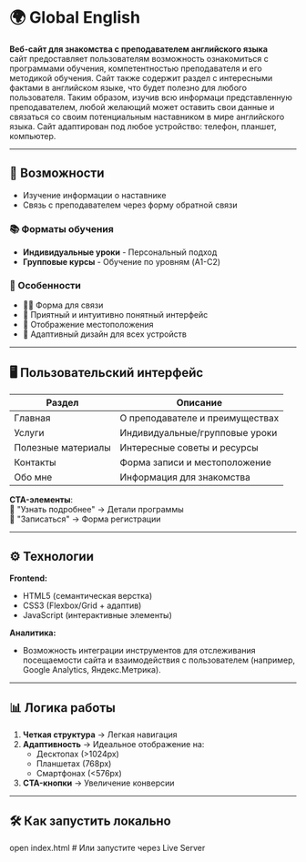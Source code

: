 # 🌍 Global English

**Веб-сайт для знакомства с преподавателем английского языка**  
сайт предоставляет пользователям возможность ознакомиться с программами обучения, компетентностью преподавателя и его методикой обучения. Сайт также содержит раздел с интересными фактами в английском языке, что будет полезно для любого пользователя. Таким образом, изучив всю информаци представленную преподавателем, любой желающий может оставить свои данные и связаться со своим потенциальным наставником в мире английского языка. Сайт адаптирован под любое устройство: телефон, планшет, компьютер.

---

## 🚀 Возможности
- Изучение информации о наставнике
- Связь с преподавателем через форму обратной связи

### 📚 Форматы обучения
- **Индивидуальные уроки** - Персональный подход
- **Групповые курсы** - Обучение по уровням (A1-C2)

### 🎯 Особенности
- 👩‍🏫 Форма для связи
- 🌸 Приятный и интуитивно понятный интерфейс
- 🏣 Отображение местоположения
- 📱 Адаптивный дизайн для всех устройств

---

## 🖥 Пользовательский интерфейс

| Раздел                | Описание                          |
|-----------------------|-----------------------------------|
| Главная               | О преподавателе и преимуществах   |
| Услуги                | Индивидуальные/групповые уроки    |
| Полезные материалы    | Интересные советы и ресурсы       |
| Контакты              | Форма записи и местоположение     |
| Обо мне               | Информация для знакомства         |

**CTA-элементы**:  
🔹 "Узнать подробнее" → Детали программы  
🔹 "Записаться" → Форма регистрации  

---

## ⚙️ Технологии

**Frontend:**
- HTML5 (семантическая верстка)
- CSS3 (Flexbox/Grid + адаптив)
- JavaScript (интерактивные элементы)

**Аналитика:**
- Возможность интеграции инструментов для отслеживания посещаемости сайта и взаимодействия с пользователем (например, Google Analytics, Яндекс.Метрика).

---

## 📊 Логика работы
1. **Четкая структура** → Легкая навигация
2. **Адаптивность** → Идеальное отображение на:
   - Десктопах (>1024px)
   - Планшетах (768px)
   - Смартфонах (<576px)
3. **CTA-кнопки** → Увеличение конверсии

---

## 🛠 Как запустить локально
open index.html  # Или запустите через Live Server

